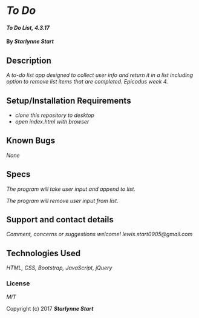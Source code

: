 # _To Do_

#### _To Do List, 4.3.17_

#### By _**Starlynne Start**_

## Description

_A to-do list app designed to collect user info and return it in a list including option to remove list items that are completed. Epicodus week 4._

## Setup/Installation Requirements

* _clone this repository to desktop_
* _open index.html with browser_

## Known Bugs

_None_

## Specs

 _The program will take user input and append to list._

_The program will remove user input from list._


## Support and contact details

_Comment, concerns or suggestions welcome! lewis.start0905@gmail.com_

## Technologies Used

_HTML, CSS, Bootstrap, JavaScript, jQuery_

### License

*MIT*

Copyright (c) 2017 **_Starlynne Start_**
